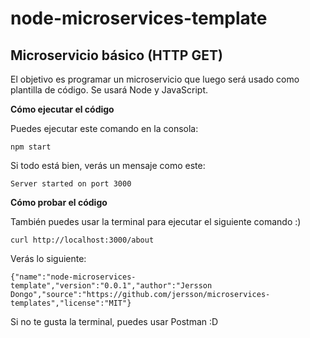 # node-microservices-template
Microservicio básico (HTTP GET) 
---
El objetivo es programar un microservicio que luego será usado como plantilla de código. Se usará Node y JavaScript.

**Cómo ejecutar el código** </br>

Puedes ejecutar este comando en la consola:
```
npm start
```
Si todo está bien, verás un mensaje como este:
```
Server started on port 3000
```

**Cómo probar el código** </br>

También puedes usar la terminal para ejecutar el siguiente comando :)

```
curl http://localhost:3000/about
```

Verás lo siguiente:
```
{"name":"node-microservices-template","version":"0.0.1","author":"Jersson Dongo","source":"https://github.com/jersson/microservices-templates","license":"MIT"}
```

Si no te gusta la terminal, puedes usar Postman :D